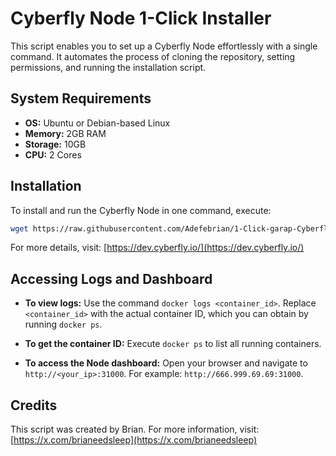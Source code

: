 
# Cyberfly Node 1-Click Installer

This script enables you to set up a Cyberfly Node effortlessly with a single command. It automates the process of cloning the repository, setting permissions, and running the installation script.

## System Requirements

- **OS:** Ubuntu or Debian-based Linux
- **Memory:** 2GB RAM
- **Storage:** 10GB
- **CPU:** 2 Cores

## Installation

To install and run the Cyberfly Node in one command, execute:

```bash
wget https://raw.githubusercontent.com/Adefebrian/1-Click-garap-Cyberfly-Node/main/cyberfly.sh && sudo chmod +x cyberfly.sh && sudo ./cyberfly.sh
```

For more details, visit: [https://dev.cyberfly.io/](https://dev.cyberfly.io/)

## Accessing Logs and Dashboard

- **To view logs:** Use the command `docker logs <container_id>`. Replace `<container_id>` with the actual container ID, which you can obtain by running `docker ps`.

- **To get the container ID:** Execute `docker ps` to list all running containers.

- **To access the Node dashboard:** Open your browser and navigate to `http://<your_ip>:31000`. For example: `http://666.999.69.69:31000`.

## Credits

This script was created by Brian. For more information, visit: [https://x.com/brianeedsleep](https://x.com/brianeedsleep)
